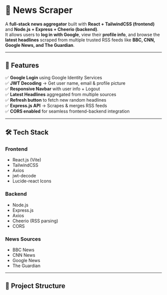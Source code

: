 # 📰 News Scraper  

A **full-stack news aggregator** built with **React + TailwindCSS (frontend)** and **Node.js + Express + Cheerio (backend)**.  
It allows users to **log in with Google**, view their **profile info**, and browse the **latest headlines** scraped from multiple trusted RSS feeds like **BBC, CNN, Google News, and The Guardian**.  

---

## 🚀 Features  

✅ **Google Login** using Google Identity Services  
✅ **JWT Decoding** → Get user name, email & profile picture  
✅ **Responsive Navbar** with user info + Logout  
✅ **Latest Headlines** aggregated from multiple sources  
✅ **Refresh button** to fetch new random headlines  
✅ **Express.js API** → Scrapes & merges RSS feeds  
✅ **CORS enabled** for seamless frontend-backend integration  

---

## 🛠️ Tech Stack  

### **Frontend**  
- React.js (Vite)  
- TailwindCSS  
- Axios  
- jwt-decode  
- Lucide-react Icons  

### **Backend**  
- Node.js  
- Express.js  
- Axios  
- Cheerio (RSS parsing)  
- CORS  

### **News Sources**  
- BBC News  
- CNN News  
- Google News  
- The Guardian  

---

## 📂 Project Structure  


